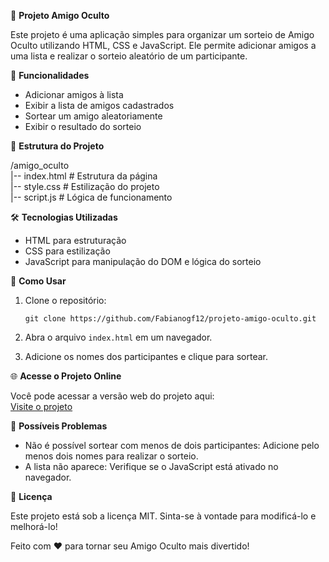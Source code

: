 🎁 **Projeto Amigo Oculto**

Este projeto é uma aplicação simples para organizar um sorteio de Amigo Oculto utilizando HTML, CSS e JavaScript. Ele permite adicionar amigos a uma lista e realizar o sorteio aleatório de um participante.

🚀 **Funcionalidades**

- Adicionar amigos à lista
- Exibir a lista de amigos cadastrados
- Sortear um amigo aleatoriamente
- Exibir o resultado do sorteio

📂 **Estrutura do Projeto**

/amigo_oculto  
|-- index.html # Estrutura da página  
|-- style.css  # Estilização do projeto  
|-- script.js  # Lógica de funcionamento

🛠 **Tecnologias Utilizadas**

- HTML para estruturação
- CSS para estilização
- JavaScript para manipulação do DOM e lógica do sorteio

📌 **Como Usar**

1. Clone o repositório:

   `git clone https://github.com/Fabianogf12/projeto-amigo-oculto.git`

2. Abra o arquivo `index.html` em um navegador.
3. Adicione os nomes dos participantes e clique para sortear.

🌐 **Acesse o Projeto Online**

Você pode acessar a versão web do projeto aqui:  
[Visite o projeto](https://fabianogf12.github.io/projeto-amigo-oculto/)

🐞 **Possíveis Problemas**

- Não é possível sortear com menos de dois participantes: Adicione pelo menos dois nomes para realizar o sorteio.
- A lista não aparece: Verifique se o JavaScript está ativado no navegador.

📄 **Licença**

Este projeto está sob a licença MIT. Sinta-se à vontade para modificá-lo e melhorá-lo!

Feito com ❤️ para tornar seu Amigo Oculto mais divertido!
